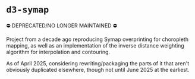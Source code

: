 # `d3-symap`

⛔️ DEPRECATED/NO LONGER MAINTAINED ⛔️

Project from a decade ago reproducing Symap overprinting for choropleth mapping, as well as an implementation of the inverse distance weighting algorithm for interpolation and contouring.

As of April 2025, considering rewriting/packaging the parts of it that aren't obviously duplicated elsewhere, though not until June 2025 at the earliest.
